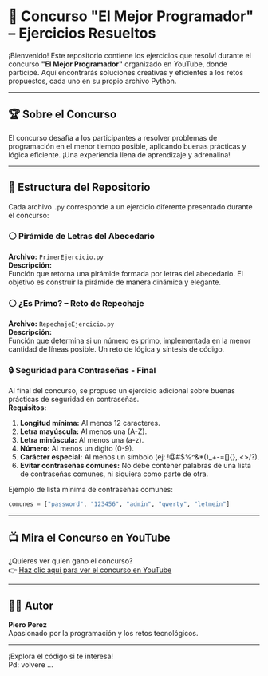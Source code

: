 # 🚀 Concurso "El Mejor Programador" – Ejercicios Resueltos

¡Bienvenido! Este repositorio contiene los ejercicios que resolví durante el concurso **"El Mejor Programador"** organizado en YouTube, donde participé. Aquí encontrarás soluciones creativas y eficientes a los retos propuestos, cada uno en su propio archivo Python.

---

## 🏆 Sobre el Concurso

El concurso desafía a los participantes a resolver problemas de programación en el menor tiempo posible, aplicando buenas prácticas y lógica eficiente. ¡Una experiencia llena de aprendizaje y adrenalina!

---

## 📂 Estructura del Repositorio

Cada archivo `.py` corresponde a un ejercicio diferente presentado durante el concurso:

### ⚪ Pirámide de Letras del Abecedario

**Archivo:** `PrimerEjercicio.py`  
**Descripción:**  
Función que retorna una pirámide formada por letras del abecedario. El objetivo es construir la pirámide de manera dinámica y elegante.

### ⚪ ¿Es Primo? – Reto de Repechaje

**Archivo:** `RepechajeEjercicio.py`  
**Descripción:**  
Función que determina si un número es primo, implementada en la menor cantidad de líneas posible. Un reto de lógica y síntesis de código.


### 🔒 Seguridad para Contraseñas - Final

Al final del concurso, se propuso un ejercicio adicional sobre buenas prácticas de seguridad en contraseñas.  
**Requisitos:**

1. **Longitud mínima:** Al menos 12 caracteres.
2. **Letra mayúscula:** Al menos una (A-Z).
3. **Letra minúscula:** Al menos una (a-z).
4. **Número:** Al menos un dígito (0-9).
5. **Carácter especial:** Al menos un símbolo (ej: !@#$%^&*()_+-=[]{},.<>/?).
6. **Evitar contraseñas comunes:** No debe contener palabras de una lista de contraseñas comunes, ni siquiera como parte de otra.

Ejemplo de lista mínima de contraseñas comunes:
```python
comunes = ["password", "123456", "admin", "qwerty", "letmein"]
```

---

## 📺 Mira el Concurso en YouTube

¿Quieres ver quien gano el concurso?  
👉 [Haz clic aquí para ver el concurso en YouTube](https://www.youtube.com/@HackeMate)

---

## 👨‍💻 Autor

**Piero Perez**  
Apasionado por la programación y los retos tecnológicos.

---

¡Explora el código si te interesa!<br>
Pd: volvere ...